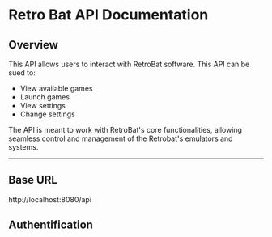 # Retro Bat API Documentation
## Overview
This API allows users to interact with RetroBat software. This API can be sued to: 
- View available games 
- Launch games
- View settings
- Change settings

The API is meant to work with RetroBat's core functionalities, allowing seamless control and management of the Retrobat's emulators and systems. 

---

## Base URL
http://localhost:8080/api
## Authentification

